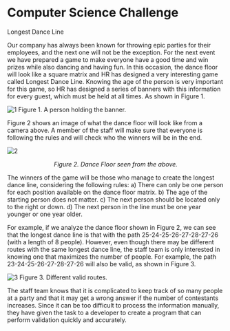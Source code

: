 # Computer Science Challenge
Longest Dance Line

Our company has always been known for throwing epic parties for their employees, and the next one will not be the exception. For the next event we have prepared a game to make everyone have a good time and win prizes while also dancing and having fun. In this occasion, the dance floor will look like a square matrix and HR has designed a very interesting game called Longest Dance Line. Knowing the age of the person is very important for this game, so HR has designed a series of banners with this information for every guest, which must be held at all times. As shown in Figure 1.

![1](https://github.com/gabrielcosson/computer-science-challenge/assets/71792818/97c84a3c-2f0b-4503-ba62-bd0dbc5f28f5)
Figure 1. A person holding the banner.

Figure 2 shows an image of what the dance floor will look like from a camera above. A member of the staff will make sure that everyone is following the rules and will check who the winners will be in the end.

![2](https://github.com/gabrielcosson/computer-science-challenge/assets/71792818/929a9214-15fd-4498-8a19-36d95fa08ad9)
<center><i>Figure 2. Dance Floor seen from the above.</i></center>

The winners of the game will be those who manage to create the longest dance line, considering the following rules:
  a)	There can only be one person for each position available on the dance floor matrix.
  b)	The age of the starting person does not matter.
  c)	The next person should be located only to the right or down.
  d)	The next person in the line must be one year younger or one year older.

For example, if we analyze the dance floor shown in Figure 2, we can see that the longest dance line is that with the path 25-24-25-26-27-28-27-26 (with a length of 8 people). However, even though there may be different routes with the same longest dance line, the staff team is only interested in knowing one that maximizes the number of people. For example, the path 23-24-25-26-27-28-27-26 will also be valid, as shown in Figure 3. 

![3](https://github.com/gabrielcosson/computer-science-challenge/assets/71792818/a5502695-845a-4775-890f-1d331761ea2d)
Figure 3. Different valid routes.

The staff team knows that it is complicated to keep track of so many people at a party and that it may get a wrong answer if the number of contestants increases. Since it can be too difficult to process the information manually, they have given the task to a developer to create a program that can perform validation quickly and accurately.


